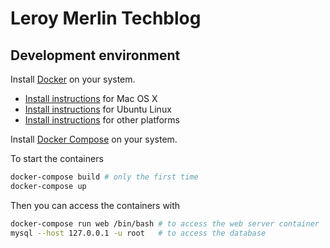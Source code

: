 # Leroy Merlin Techblog

## Development environment

Install [Docker](https://www.docker.com/) on your system.

* [Install instructions](https://docs.docker.com/installation/mac/) for Mac OS X
* [Install instructions](https://docs.docker.com/installation/ubuntulinux/) for Ubuntu Linux
* [Install instructions](https://docs.docker.com/installation/) for other platforms

Install [Docker Compose](http://docs.docker.com/compose/) on your system.

To start the containers

```bash
docker-compose build # only the first time
docker-compose up
```

Then you can access the containers with

```bash
docker-compose run web /bin/bash # to access the web server container
mysql --host 127.0.0.1 -u root   # to access the database
```
